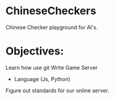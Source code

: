 # ChineseCheckers
Chinese Checker playground for AI's. 

# Objectives: 
Learn how use git 
Write Game Server
  - Language (Js, Python)

Figure out standards for our online server.






